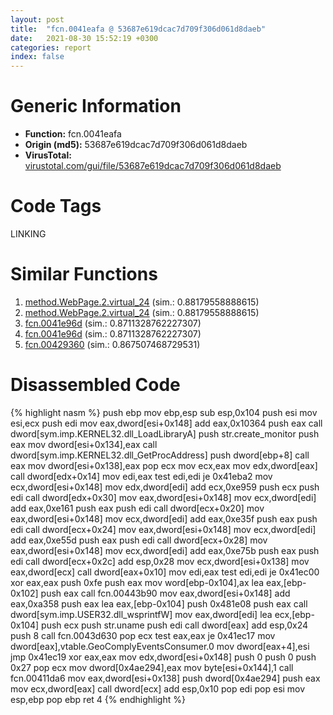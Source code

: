```yaml
---
layout: post
title:  "fcn.0041eafa @ 53687e619dcac7d709f306d061d8daeb"
date:   2021-08-30 15:52:19 +0300
categories: report
index: false
---
```


# Generic Information
- **Function:** fcn.0041eafa
- **Origin (md5):** 53687e619dcac7d709f306d061d8daeb
- **VirusTotal:** [virustotal.com/gui/file/53687e619dcac7d709f306d061d8daeb][virustotal_ref]

# Code Tags
<span class="tag" id="LINKING">LINKING</span>


# Similar Functions

1. [method.WebPage.2.virtual\_24][similar_1_ref] (sim.: 0.88179558888615)
2. [method.WebPage.2.virtual\_24][similar_2_ref] (sim.: 0.88179558888615)
3. [fcn.0041e96d][similar_3_ref] (sim.: 0.8711328762227307)
4. [fcn.0041e96d][similar_4_ref] (sim.: 0.8711328762227307)
5. [fcn.00429360][similar_5_ref] (sim.: 0.867507468729531)


# Disassembled Code

{% highlight nasm %}
push ebp
mov ebp,esp
sub esp,0x104
push esi
mov esi,ecx
push edi
mov eax,dword[esi+0x148]
add eax,0x10364
push eax
call dword[sym.imp.KERNEL32.dll_LoadLibraryA]
push str.create_monitor
push eax
mov dword[esi+0x134],eax
call dword[sym.imp.KERNEL32.dll_GetProcAddress]
push dword[ebp+8]
call eax
mov dword[esi+0x138],eax
pop ecx
mov ecx,eax
mov edx,dword[eax]
call dword[edx+0x14]
mov edi,eax
test edi,edi
je 0x41eba2
mov ecx,dword[esi+0x148]
mov edx,dword[edi]
add ecx,0xe959
push ecx
push edi
call dword[edx+0x30]
mov eax,dword[esi+0x148]
mov ecx,dword[edi]
add eax,0xe161
push eax
push edi
call dword[ecx+0x20]
mov eax,dword[esi+0x148]
mov ecx,dword[edi]
add eax,0xe35f
push eax
push edi
call dword[ecx+0x24]
mov eax,dword[esi+0x148]
mov ecx,dword[edi]
add eax,0xe55d
push eax
push edi
call dword[ecx+0x28]
mov eax,dword[esi+0x148]
mov ecx,dword[edi]
add eax,0xe75b
push eax
push edi
call dword[ecx+0x2c]
add esp,0x28
mov ecx,dword[esi+0x138]
mov eax,dword[ecx]
call dword[eax+0x10]
mov edi,eax
test edi,edi
je 0x41ec00
xor eax,eax
push 0xfe
push eax
mov word[ebp-0x104],ax
lea eax,[ebp-0x102]
push eax
call fcn.00443b90
mov eax,dword[esi+0x148]
add eax,0xa358
push eax
lea eax,[ebp-0x104]
push 0x481e08
push eax
call dword[sym.imp.USER32.dll_wsprintfW]
mov eax,dword[edi]
lea ecx,[ebp-0x104]
push ecx
push str.uname
push edi
call dword[eax]
add esp,0x24
push 8
call fcn.0043d630
pop ecx
test eax,eax
je 0x41ec17
mov dword[eax],vtable.GeoComplyEventsConsumer.0
mov dword[eax+4],esi
jmp 0x41ec19
xor eax,eax
mov edx,dword[esi+0x148]
push 0
push 0
push 0x27
pop ecx
mov dword[0x4ae294],eax
mov byte[esi+0x144],1
call fcn.00411da6
mov eax,dword[esi+0x138]
push dword[0x4ae294]
push eax
mov ecx,dword[eax]
call dword[ecx]
add esp,0x10
pop edi
pop esi
mov esp,ebp
pop ebp
ret 4
{% endhighlight %}


[similar_1_ref]: /report/method.WebPage.2.virtual_24@53687e619dcac7d709f306d061d8daeb
[similar_2_ref]: /report/method.WebPage.2.virtual_24@ba5ec83721de3ca10b3c9583f3b2c6a1
[similar_3_ref]: /report/fcn.0041e96d@53687e619dcac7d709f306d061d8daeb
[similar_4_ref]: /report/fcn.0041e96d@ba5ec83721de3ca10b3c9583f3b2c6a1
[similar_5_ref]: /report/fcn.00429360@e2ba7f10eb234338a49853c34d7d9c56
[virustotal_ref]: https://www.virustotal.com/gui/file/53687e619dcac7d709f306d061d8daeb
